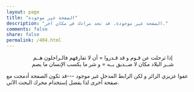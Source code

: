 ```yaml
---
layout: page
title: "الصفحة غير موجودة"
description: "الصفحة غير موجودة. قد تجد مرادك في مكان آخر."
comments: false
share: false
permalink: /404.html
---  
```


<center>
إذا ترحلت عن قـوم و قد قـدروا = أن لا تفارقهم فالـراحلون هــم<br>
شــر البلاد مكان لا صــديق بــه = و شر ما يكسب الإنسان ما يصم
</center>

عفوا عزيزي الزائر و لكن الرابط المدخل غير موجود ---قد تكون الصفحة أدمجت مع صفحة أخرى لذا يفضل إستخدام محرك البحث الآتي.

<script type="text/javascript">
  var GOOG_FIXURL_LANG = 'ar';
  var GOOG_FIXURL_SITE = '{{ site.url }}'
</script>
<script type="text/javascript"
  src="//linkhelp.clients.google.com/tbproxy/lh/wm/fixurl.js">
</script>